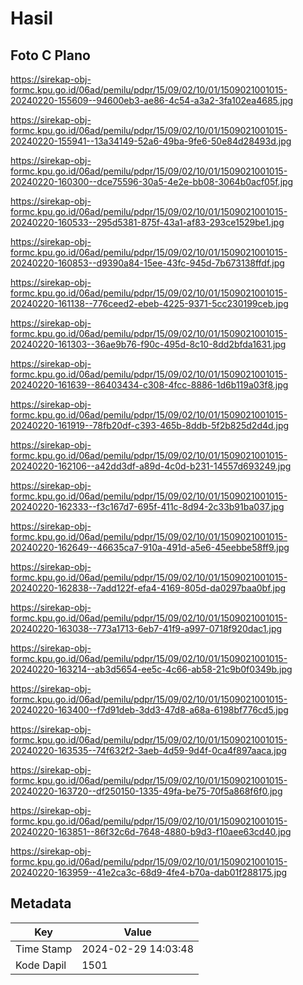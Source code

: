 # Hasil

## Foto C Plano

https://sirekap-obj-formc.kpu.go.id/06ad/pemilu/pdpr/15/09/02/10/01/1509021001015-20240220-155609--94600eb3-ae86-4c54-a3a2-3fa102ea4685.jpg

https://sirekap-obj-formc.kpu.go.id/06ad/pemilu/pdpr/15/09/02/10/01/1509021001015-20240220-155941--13a34149-52a6-49ba-9fe6-50e84d28493d.jpg

https://sirekap-obj-formc.kpu.go.id/06ad/pemilu/pdpr/15/09/02/10/01/1509021001015-20240220-160300--dce75596-30a5-4e2e-bb08-3064b0acf05f.jpg

https://sirekap-obj-formc.kpu.go.id/06ad/pemilu/pdpr/15/09/02/10/01/1509021001015-20240220-160533--295d5381-875f-43a1-af83-293ce1529be1.jpg

https://sirekap-obj-formc.kpu.go.id/06ad/pemilu/pdpr/15/09/02/10/01/1509021001015-20240220-160853--d9390a84-15ee-43fc-945d-7b673138ffdf.jpg

https://sirekap-obj-formc.kpu.go.id/06ad/pemilu/pdpr/15/09/02/10/01/1509021001015-20240220-161138--776ceed2-ebeb-4225-9371-5cc230199ceb.jpg

https://sirekap-obj-formc.kpu.go.id/06ad/pemilu/pdpr/15/09/02/10/01/1509021001015-20240220-161303--36ae9b76-f90c-495d-8c10-8dd2bfda1631.jpg

https://sirekap-obj-formc.kpu.go.id/06ad/pemilu/pdpr/15/09/02/10/01/1509021001015-20240220-161639--86403434-c308-4fcc-8886-1d6b119a03f8.jpg

https://sirekap-obj-formc.kpu.go.id/06ad/pemilu/pdpr/15/09/02/10/01/1509021001015-20240220-161919--78fb20df-c393-465b-8ddb-5f2b825d2d4d.jpg

https://sirekap-obj-formc.kpu.go.id/06ad/pemilu/pdpr/15/09/02/10/01/1509021001015-20240220-162106--a42dd3df-a89d-4c0d-b231-14557d693249.jpg

https://sirekap-obj-formc.kpu.go.id/06ad/pemilu/pdpr/15/09/02/10/01/1509021001015-20240220-162333--f3c167d7-695f-411c-8d94-2c33b91ba037.jpg

https://sirekap-obj-formc.kpu.go.id/06ad/pemilu/pdpr/15/09/02/10/01/1509021001015-20240220-162649--46635ca7-910a-491d-a5e6-45eebbe58ff9.jpg

https://sirekap-obj-formc.kpu.go.id/06ad/pemilu/pdpr/15/09/02/10/01/1509021001015-20240220-162838--7add122f-efa4-4169-805d-da0297baa0bf.jpg

https://sirekap-obj-formc.kpu.go.id/06ad/pemilu/pdpr/15/09/02/10/01/1509021001015-20240220-163038--773a1713-6eb7-41f9-a997-0718f920dac1.jpg

https://sirekap-obj-formc.kpu.go.id/06ad/pemilu/pdpr/15/09/02/10/01/1509021001015-20240220-163214--ab3d5654-ee5c-4c66-ab58-21c9b0f0349b.jpg

https://sirekap-obj-formc.kpu.go.id/06ad/pemilu/pdpr/15/09/02/10/01/1509021001015-20240220-163400--f7d91deb-3dd3-47d8-a68a-6198bf776cd5.jpg

https://sirekap-obj-formc.kpu.go.id/06ad/pemilu/pdpr/15/09/02/10/01/1509021001015-20240220-163535--74f632f2-3aeb-4d59-9d4f-0ca4f897aaca.jpg

https://sirekap-obj-formc.kpu.go.id/06ad/pemilu/pdpr/15/09/02/10/01/1509021001015-20240220-163720--df250150-1335-49fa-be75-70f5a868f6f0.jpg

https://sirekap-obj-formc.kpu.go.id/06ad/pemilu/pdpr/15/09/02/10/01/1509021001015-20240220-163851--86f32c6d-7648-4880-b9d3-f10aee63cd40.jpg

https://sirekap-obj-formc.kpu.go.id/06ad/pemilu/pdpr/15/09/02/10/01/1509021001015-20240220-163959--41e2ca3c-68d9-4fe4-b70a-dab01f288175.jpg


## Metadata

| Key        | Value               |
| ---------- | ------------------- |
| Time Stamp | 2024-02-29 14:03:48 |
| Kode Dapil | 1501                |



